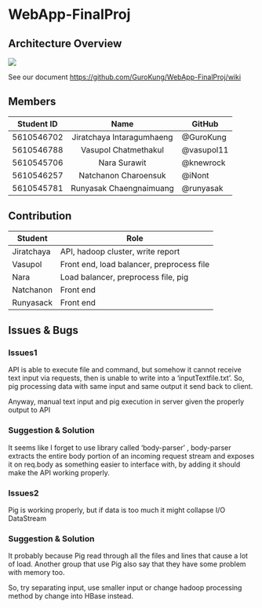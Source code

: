 # WebApp-FinalProj

## Architecture Overview

![](http://s33.postimg.org/7yf82fjkf/Screen_Shot_2559_05_28_at_11_31_21_AM.png)

See our document https://github.com/GuroKung/WebApp-FinalProj/wiki

## Members

| Student ID | Name | GitHub |
| ---------- |:-------:| -------------------- |
| 5610546702 | Jiratchaya Intaragumhaeng | @GuroKung |
| 5610546788 | Vasupol Chatmethakul | @vasupol11 |
| 5610545706 | Nara Surawit | @knewrock |
| 5610546257 | Natchanon Charoensuk | @iNont |
| 5610545781 | Runyasak Chaengnaimuang | @runyasak |

## Contribution
| Student | Role | 
| ---------- |-------| 
| Jiratchaya | API, hadoop cluster, write report |
| Vasupol | Front end, load balancer, preprocess file |
| Nara | Load balancer, preprocess file, pig |
| Natchanon | Front end |
| Runyasack | Front end |

## Issues & Bugs
### Issues1
API is able to execute file and command, but somehow it cannot receive text input via requests, then is unable to write into a ‘inputTextfile.txt’. So, pig processing data with same input and same output it send back to client.

Anyway, manual text input and pig execution in server given the properly output to API 

### Suggestion & Solution
It seems like I forget to use library called ‘body-parser’ , body-parser extracts the entire body portion of an incoming request stream and exposes it on req.body as something easier to interface with, by adding it should make the API working properly.

### Issues2
Pig is working properly, but if data is too much it might collapse I/O DataStream

### Suggestion & Solution
It probably because Pig read through all the files and lines that cause a lot of load. Another group that use Pig also say that they have some problem with memory too.

So, try separating input, use smaller input or change hadoop processing method by change into HBase instead.

